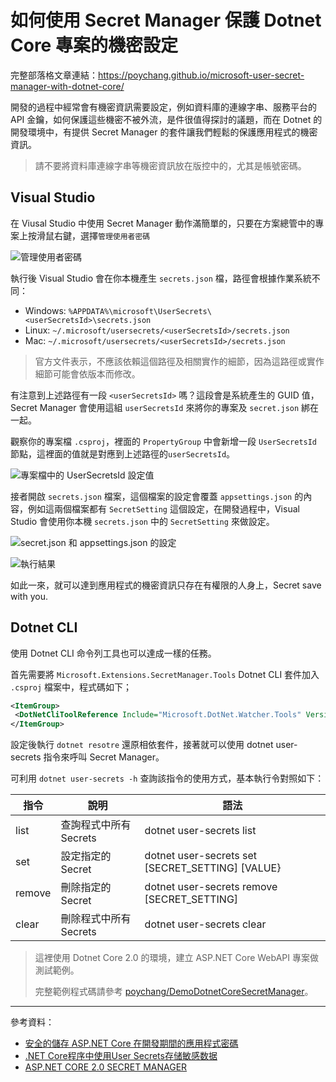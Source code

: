 # 如何使用 Secret Manager 保護 Dotnet Core 專案的機密設定

完整部落格文章連結：https://poychang.github.io/microsoft-user-secret-manager-with-dotnet-core/

開發的過程中經常會有機密資訊需要設定，例如資料庫的連線字串、服務平台的 API 金鑰，如何保護這些機密不被外流，是件很值得探討的議題，而在 Dotnet 的開發環境中，有提供 Secret Manager 的套件讓我們輕鬆的保護應用程式的機密資訊。

>請不要將資料庫連線字串等機密資訊放在版控中的，尤其是帳號密碼。

## Visual Studio 

在 Viusal Studio 中使用 Secret Manager 動作滿簡單的，只要在方案總管中的專案上按滑鼠右鍵，選擇`管理使用者密碼`

![管理使用者密碼](https://i.imgur.com/p49Xt2q.png)

執行後 Visual Studio 會在你本機產生 `secrets.json` 檔，路徑會根據作業系統不同：

* Windows: `%APPDATA%\microsoft\UserSecrets\<userSecretsId>\secrets.json`
* Linux: `~/.microsoft/usersecrets/<userSecretsId>/secrets.json`
* Mac: `~/.microsoft/usersecrets/<userSecretsId>/secrets.json`

>官方文件表示，不應該依賴這個路徑及相關實作的細節，因為這路徑或實作細節可能會依版本而修改。

有注意到上述路徑有一段 `<userSecretsId>` 嗎？這段會是系統產生的 GUID 值，Secret Manager 會使用這組 `userSecretsId` 來將你的專案及 `secret.json` 綁在一起。

觀察你的專案檔 `.csproj`，裡面的 `PropertyGroup` 中會新增一段 `UserSecretsId` 節點，這裡面的值就是對應到上述路徑的`userSecretsId`。 

![專案檔中的 UserSecretsId 設定值](https://i.imgur.com/59EO1hL.png)

接者開啟 `secrets.json` 檔案，這個檔案的設定會覆蓋 `appsettings.json` 的內容，例如這兩個檔案都有 `SecretSetting` 這個設定，在開發過程中，Visual Studio 會使用你本機 `secrets.json` 中的 `SecretSetting` 來做設定。

![secret.json 和 appsettings.json 的設定](https://i.imgur.com/D0ZLfnq.png)

![執行結果](https://i.imgur.com/9Q3iv1f.png)

如此一來，就可以達到應用程式的機密資訊只存在有權限的人身上，Secret save with you.

## Dotnet CLI

使用 Dotnet CLI 命令列工具也可以達成一樣的任務。

首先需要將 `Microsoft.Extensions.SecretManager.Tools` Dotnet CLI 套件加入 `.csproj` 檔案中，程式碼如下；

```xml
<ItemGroup>
 <DotNetCliToolReference Include="Microsoft.DotNet.Watcher.Tools" Version="2.0.0" />
</ItemGroup>
```

設定後執行 `dotnet resotre` 還原相依套件，接著就可以使用 dotnet user-secrets 指令來呼叫 Secret Manager。

可利用 `dotnet user-secrets -h` 查詢該指令的使用方式，基本執行令對照如下：

<table class="table table-striped">
<thead>
  <tr>
    <th>指令</th>
	<th>說明</th>
	<th>語法</th>
  </tr>
</thead>
<tbody>
  <tr>
    <td>list</td>
	<td>查詢程式中所有 Secrets</td>
	<td>dotnet user-secrets list</td>
  </tr>
  <tr>
    <td>set</td>
	<td>設定指定的 Secret</td>
	<td>dotnet user-secrets set [SECRET_SETTING] [VALUE}</td>
  </tr>
  <tr>
    <td>remove</td>
	<td>刪除指定的 Secret</td>
	<td>dotnet user-secrets remove [SECRET_SETTING]</td>
  </tr>
  <tr>
    <td>clear</td>
	<td>刪除程式中所有 Secrets</td>
	<td>dotnet user-secrets clear</td>
  </tr>
</tbody>
</table>

>這裡使用 Dotnet Core 2.0 的環境，建立 ASP.NET Core WebAPI 專案做測試範例。
>
>完整範例程式碼請參考 [poychang/DemoDotnetCoreSecretManager](https://github.com/poychang/DemoDotnetCoreSecretManager)。

----------

參考資料：

* [安全的儲存 ASP.NET Core 在開發期間的應用程式密碼](https://docs.microsoft.com/zh-tw/aspnet/core/security/app-secrets)
* [.NET Core程序中使用User Secrets存储敏感数据](http://www.cnblogs.com/nianming/p/7068253.html)
* [ASP.NET CORE 2.0 SECRET MANAGER](https://tahirnaushad.com/2017/08/31/asp-net-core-2-0-secret-manager/)
